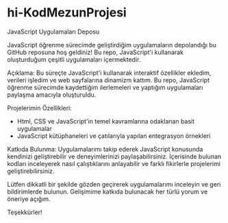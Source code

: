 # hi-KodMezunProjesi
JavaScript Uygulamaları Deposu

JavaScript öğrenme sürecimde geliştirdiğim uygulamaların depolandığı bu GitHub reposuna hoş geldiniz! Bu repo, JavaScript'i kullanarak oluşturduğum çeşitli uygulamaları içermektedir.

Açıklama:
Bu süreçte JavaScript'i kullanarak interaktif özellikler ekledim, verileri işledim ve web sayfalarına dinamizm kattım. Bu repo, JavaScript öğrenme sürecimde kaydettiğim ilerlemeleri ve yaptığım uygulamaları paylaşma amacıyla oluşturuldu.

Projelerimin Özellikleri:
- Html, CSS ve JavaScript'in temel kavramlarına odaklanan basit uygulamalar
- JavaScript kütüphaneleri ve çatılarıyla yapılan entegrasyon örnekleri

Katkıda Bulunma:
Uygulamalarımı takip ederek JavaScript konusunda kendinizi geliştirebilir ve deneyimlerinizi paylaşabilirsiniz. İçerisinde bulunan kodları inceleyerek nasıl çalıştıklarını anlayabilir ve farklı fikirlerle projelerimi geliştirebilirsiniz.

Lütfen dikkatli bir şekilde gözden geçirerek uygulamalarımı inceleyin ve geri bildirimlerde bulunun. Gelişimime katkıda bulunacak her türlü yorum ve öneriye açığım.

Teşekkürler!
